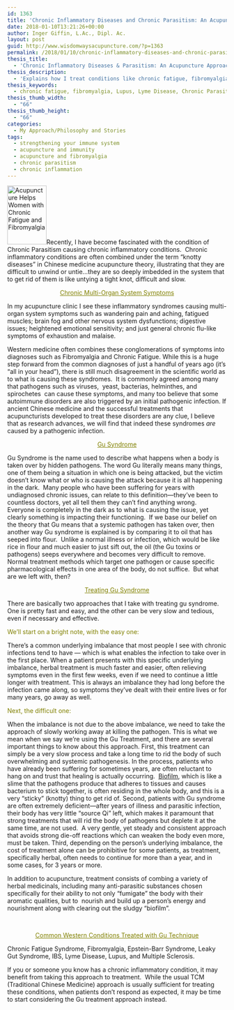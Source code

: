 ```yaml
---
id: 1363
title: 'Chronic Inflammatory Diseases and Chronic Parasitism: An Acupuncture Approach to Treatment'
date: 2018-01-10T13:21:26+00:00
author: Inger Giffin, L.Ac., Dipl. Ac.
layout: post
guid: http://www.wisdomwaysacupuncture.com/?p=1363
permalink: /2018/01/10/chronic-inflammatory-diseases-and-chronic-parasitism-an-acupuncture-approach-to-treatment/
thesis_title:
  - 'Chronic Inflammatory Diseases & Parasitism: An Acupuncture Approach'
thesis_description:
  - 'Explains how I treat conditions like chronic fatigue, fibromyalgia, lupus, Lyme Disease, candida, Epstein-barre, & many other inflammatory conditions.'
thesis_keywords:
  - chronic fatigue, fibromyalgia, Lupus, Lyme Disease, Chronic Parasitism, candida, Epstein-Barre
thesis_thumb_width:
  - "66"
thesis_thumb_height:
  - "66"
categories:
  - My Approach/Philosophy and Stories
tags:
  - strengthening your immune system
  - acupuncture and immunity
  - acupuncture and fibromyalgia
  - chronic parasitism
  - chronic inflammation
---
```

[<img class="alignleft size-full wp-image-905" title="Acupuncture Chronic Inflammation Chronic Fatigue" src="http://www.wisdomwaysacupuncture.com/wp-content/uploads/2010/09/43.jpg" alt="Acupuncture Helps Women with Chronic Fatigue and Fibromyalgia" width="90" height="135" />](http://www.wisdomwaysacupuncture.com/wp-content/uploads/2010/09/43.jpg)Recently, I have become fascinated with the condition of Chronic Parasitism causing chronic inflammatory conditions.  Chronic inflammatory conditions are often combined under the term “knotty diseases” in Chinese medicine acupuncture theory, illustrating that they are difficult to unwind or untie…they are so deeply imbedded in the system that to get rid of them is like untying a tight knot, difficult and slow.

<p style="text-align: center;">
  <span style="text-decoration: underline; color: #808000;">Chronic Multi-Organ System Symptoms</span>
</p>

In my acupuncture clinic I see these inflammatory syndromes causing multi-organ system symptoms such as wandering pain and aching, fatigued muscles; brain fog and other nervous system dysfunctions; digestive issues; heightened emotional sensitivity; and just general chronic flu-like symptoms of exhaustion and malaise.

Western medicine often combines these conglomerations of symptoms into diagnoses such as Fibromyalgia and Chronic Fatigue. While this is a huge step forward from the common diagnoses of just a handful of years ago (it’s “all in your head”), there is still much disagreement in the scientific world as to what is causing these syndromes.  It is commonly agreed among many that pathogens such as viruses,  yeast, bacterias, helminthes, and spirochetes  can cause these symptoms, and many too believe that some autoimmune disorders are also triggered by an initial pathogenic infection. If ancient Chinese medicine and the successful treatments that acupuncturists developed to treat these disorders are any clue, I believe that as research advances, we will find that indeed these syndromes _are_ caused by a pathogenic infection.

<p style="text-align: center;">
  <span style="text-decoration: underline; color: #808000;">Gu Syndrome</span>
</p>

Gu Syndrome is the name used to describe what happens when a body is taken over by hidden pathogens. The word Gu literally means many things, one of them being a situation in which one is being attacked, but the victim doesn’t know what or who is causing the attack because it is all happening in the dark.  Many people who have been suffering for years with undiagnosed chronic issues, can relate to this definition—they’ve been to countless doctors, yet all tell them they can’t find anything wrong.  Everyone is completely in the dark as to what is causing the issue, yet clearly something is impacting their functioning.  If we base our belief on the theory that Gu means that a systemic pathogen has taken over, then another way Gu syndrome is explained is by comparing it to oil that has seeped into flour.  Unlike a normal illness or infection, which would be like rice in flour and much easier to just sift out, the oil (the Gu toxins or pathogens) seeps everywhere and becomes very difficult to remove.  Normal treatment methods which target one pathogen or cause specific pharmacological effects in one area of the body, do not suffice.  But what are we left with, then?

<p style="text-align: center;">
  <span style="text-decoration: underline; color: #808000;">Treating Gu Syndrome</span>
</p>

There are basically two approaches that I take with treating gu syndrome. One is pretty fast and easy, and the other can be very slow and tedious, even if necessary and effective.

<span style="color: #808000;">We&#8217;ll start on a bright note, with the easy one:</span>

There&#8217;s a common underlying imbalance that most people I see with chronic infections tend to have &#8212; which is what enables the infection to take over in the first place. When a patient presents with this specific underlying imbalance, herbal treatment is much faster and easier, often relieving symptoms even in the first few weeks, even if we need to continue a little longer with treatment. This is always an imbalance they had long before the infection came along, so symptoms they&#8217;ve dealt with their entire lives or for many years, go away as well.

<span style="color: #808000;">Next, the difficult one:  </span>

When the imbalance is not due to the above imbalance, we need to take the approach of slowly working away at killing the pathogen. This is what we mean when we say we&#8217;re using the Gu Treatment, and there are several important things to know about this approach. First, this treatment can simply be a very slow process and take a long time to rid the body of such overwhelming and systemic pathogenesis. In the process, patients who have already been suffering for sometimes years, are often reluctant to hang on and trust that healing is actually occurring.  <a title="Ridding biofilm with acupuncture and Chinese medicine" href="http://bacteriality.com/2008/05/26/biofilm/" target="_blank" rel="noopener">Biofilm</a>, which is like a slime that the pathogens produce that adheres to tissues and causes bacterium to stick together, is often residing in the whole body, and this is a very “sticky” (knotty) thing to get rid of. Second, patients with Gu syndrome are often extremely deficient—after years of illness and parasitic infection, their body has very little “source Qi” left, which makes it paramount that strong treatments that will rid the body of pathogens but deplete it at the same time, are not used.  A very gentle, yet steady and consistent approach that avoids strong die-off reactions which can weaken the body even more, must be taken. Third, depending on the person&#8217;s underlying imbalance, the cost of treatment alone can be prohibitive for some patients, as treatment, specifically herbal, often needs to continue for more than a year, and in some cases, for 3 years or more.

In addition to acupuncture, treatment consists of combing a variety of herbal medicinals, including many anti-parasitic substances chosen specifically for their ability to not only “fumigate” the body with their aromatic qualities, but to  nourish and build up a person’s energy and nourishment along with clearing out the sludgy “biofilm”.

&nbsp;

<p style="text-align: center;">
  <span style="text-decoration: underline; color: #808000;">Common Western Conditions Treated with Gu Technique</span>
</p>

Chronic Fatigue Syndrome, Fibromyalgia, Epstein-Barr Syndrome, Leaky Gut Syndrome, IBS, Lyme Disease, Lupus, and Multiple Sclerosis.

If you or someone you know has a chronic inflammatory condition, it may benefit from taking this approach to treatment.  While the usual TCM (Traditional Chinese Medicine) approach is usually sufficient for treating these conditions, when patients don’t respond as expected, it may be time to start considering the Gu treatment approach instead.

&nbsp;

&nbsp;